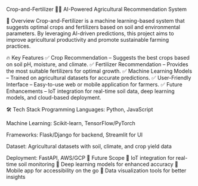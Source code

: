 Crop-and-Fertilizer 🌱🚜
AI-Powered Agricultural Recommendation System

📌 Overview
Crop-and-Fertilizer is a machine learning-based system that suggests optimal crops and fertilizers based on soil and environmental parameters. By leveraging AI-driven predictions, this project aims to improve agricultural productivity and promote sustainable farming practices.

🔥 Key Features
✅ Crop Recommendation – Suggests the best crops based on soil pH, moisture, and climate.
✅ Fertilizer Recommendation – Provides the most suitable fertilizers for optimal growth.
✅ Machine Learning Models – Trained on agricultural datasets for accurate predictions.
✅ User-Friendly Interface – Easy-to-use web or mobile application for farmers.
✅ Future Enhancements – IoT integration for real-time soil data, deep learning models, and cloud-based deployment.

🛠 Tech Stack
Programming Languages: Python, JavaScript

Machine Learning: Scikit-learn, TensorFlow/PyTorch

Frameworks: Flask/Django for backend, Streamlit for UI

Dataset: Agricultural datasets with soil, climate, and crop yield data

Deployment: FastAPI, AWS/GCP
📌 Future Scope
🔹 IoT integration for real-time soil monitoring
🔹 Deep learning models for enhanced accuracy
🔹 Mobile app for accessibility on the go
🔹 Data visualization tools for better insights
